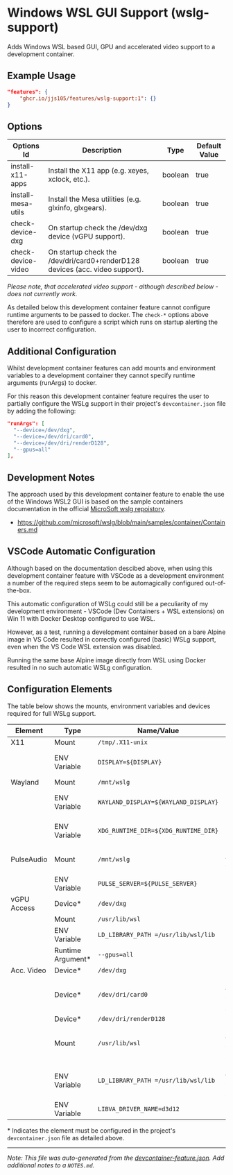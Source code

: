 
# Windows WSL GUI Support (wslg-support)

Adds Windows WSL based GUI, GPU and accelerated video support to a development container.

## Example Usage

```json
"features": {
    "ghcr.io/jjs105/features/wslg-support:1": {}
}
```

## Options

| Options Id | Description | Type | Default Value |
|-----|-----|-----|-----|
| install-x11-apps | Install the X11 app (e.g. xeyes, xclock, etc.). | boolean | true |
| install-mesa-utils | Install the Mesa utilities (e.g. glxinfo, glxgears). | boolean | true |
| check-device-dxg | On startup check the /dev/dxg device (vGPU support). | boolean | true |
| check-device-video | On startup check the /dev/dri/card0+renderD128 devices (acc. video support). | boolean | true |

_Please note, that accelerated video support - although described below - does
not currently work._

As detailed below this development container feature cannot configure runtime
arguments to be passed to docker. The `check-*` options above therefore are used
to configure a script which runs on startup alerting the user to incorrect
configuration.

## Additional Configuration

Whilst development container features can add mounts and environment variables
to a development container they cannot specify runtime arguments (runArgs) to
docker.

For this reason this development container feature requires the user to
partially configure the WSLg support in their project's `devcontainer.json` file
by adding the following:

```json
"runArgs": [
  "--device=/dev/dxg",
  "--device=/dev/dri/card0",
  "--device=/dev/dri/renderD128",
  "--gpus=all"
],
```

## Development Notes

The approach used by this development container feature to enable the use of the
Windows WSL2 GUI is based on the sample containers documentation in the official
[MicroSoft wslg repoistory](https://github.com/microsoft/wslg/).

- https://github.com/microsoft/wslg/blob/main/samples/container/Containers.md

## VSCode Automatic Configuration

Although based on the documentation descibed above, when using this development
container feature with VSCode as a development environment a number of the
required steps seem to be automagically configured out-of-the-box.

This automatic configuration of WSLg could still be a peculiarity of my
development environment - VSCode (Dev Containers + WSL extensions) on Win 11
with Docker Desktop configured to use WSL.

However, as a test, running a development container based on a bare Alpine image
in VS Code resulted in correctly configured (basic) WSLg support, even when the
VS Code WSL extension was disabled.

Running the same base Alpine image directly from WSL using Docker resulted in no
such automatic WSLg configuration.

## Configuration Elements

The table below shows the mounts, environment variables and devices required for
full WSLg support.

|Element|Type|Name/Value|Note|
|-------|----|-----|----|
|X11|Mount|`/tmp/.X11-unix`||
||ENV Variable|`DISPLAY=${DISPLAY}`|Created by VS Code|
|Wayland|Mount|`/mnt/wslg`||
||ENV Variable|`WAYLAND_DISPLAY=${WAYLAND_DISPLAY}`|Created by VS Code|
||ENV Variable|`XDG_RUNTIME_DIR=${XDG_RUNTIME_DIR}`|Created by VS Code|
|PulseAudio|Mount|`/mnt/wslg`|Same as for Wayland|
||ENV Variable|`PULSE_SERVER=${PULSE_SERVER}`||
|vGPU Access|Device*|`/dev/dxg`||
||Mount|`/usr/lib/wsl`||
||ENV Variable|`LD_LIBRARY_PATH =/usr/lib/wsl/lib`||
||Runtime Argument*|`--gpus=all`||
|Acc. Video|Device*|`/dev/dxg`||
||Device*|`/dev/dri/card0`|Same as for vGPU Access|
||Device*|`/dev/dri/renderD128`||
||Mount|`/usr/lib/wsl`|Same as for vGPU Access|
||ENV Variable|`LD_LIBRARY_PATH =/usr/lib/wsl/lib`|Same as for vGPU Access|
||ENV Variable|`LIBVA_DRIVER_NAME=d3d12`||

\* Indicates the element must be configured in the project's `devcontainer.json`
file as detailed above.

<!-- markdownlint-disable-file MD041 -->


---

_Note: This file was auto-generated from the [devcontainer-feature.json](devcontainer-feature.json).  Add additional notes to a `NOTES.md`._
